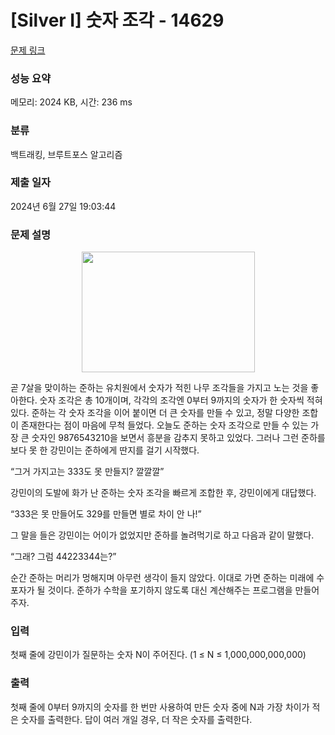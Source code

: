 # [Silver I] 숫자 조각 - 14629 

[문제 링크](https://www.acmicpc.net/problem/14629) 

### 성능 요약

메모리: 2024 KB, 시간: 236 ms

### 분류

백트래킹, 브루트포스 알고리즘

### 제출 일자

2024년 6월 27일 19:03:44

### 문제 설명

<p style="text-align: center;"><img alt="" src="https://onlinejudgeimages.s3-ap-northeast-1.amazonaws.com/problem/14629/1.png" style="height:193px; width:277px"></p>

<p>곧 7살을 맞이하는 준하는 유치원에서 숫자가 적힌 나무 조각들을 가지고 노는 것을 좋아한다. 숫자 조각은 총 10개이며, 각각의 조각엔 0부터 9까지의 숫자가 한 숫자씩 적혀있다. 준하는 각 숫자 조각을 이어 붙이면 더 큰 숫자를 만들 수 있고, 정말 다양한 조합이 존재한다는 점이 마음에 무척 들었다. 오늘도 준하는 숫자 조각으로 만들 수 있는 가장 큰 숫자인 9876543210을 보면서 흥분을 감추지 못하고 있었다. 그러나 그런 준하를 보다 못 한 강민이는 준하에게 딴지를 걸기 시작했다.</p>

<p>“그거 가지고는 333도 못 만들지? 깔깔깔”</p>

<p>강민이의 도발에 화가 난 준하는 숫자 조각을 빠르게 조합한 후, 강민이에게 대답했다.</p>

<p>“333은 못 만들어도 329를 만들면 별로 차이 안 나!”</p>

<p>그 말을 들은 강민이는 어이가 없었지만 준하를 놀려먹기로 하고 다음과 같이 말했다.</p>

<p>“그래? 그럼 44223344는?”</p>

<p>순간 준하는 머리가 멍해지며 아무런 생각이 들지 않았다. 이대로 가면 준하는 미래에 수포자가 될 것이다. 준하가 수학을 포기하지 않도록 대신 계산해주는 프로그램을 만들어주자.</p>

### 입력 

 <p>첫째 줄에 강민이가 질문하는 숫자 N이 주어진다. (1 ≤ N ≤ 1,000,000,000,000)</p>

### 출력 

 <p>첫째 줄에 0부터 9까지의 숫자를 한 번만 사용하여 만든 숫자 중에 N과 가장 차이가 적은 숫자를 출력한다. 답이 여러 개일 경우, 더 작은 숫자를 출력한다.</p>

